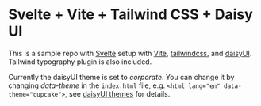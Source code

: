# Svelte + Vite + Tailwind CSS + Daisy UI

This is a sample repo with [Svelte](https://svelte.dev/) setup with [Vite](https://vitejs.dev/), [tailwindcss](https://tailwindcss.com/), and [daisyUI](https://daisyui.com/). Tailwind typography plugin is also included.

Currently the daisyUI theme is set to *corporate*. You can change it by changing *data-theme* in the `index.html` file, e.g. `<html lang="en" data-theme="cupcake">`, see [daisyUI themes](https://daisyui.com/docs/themes/) for details.

